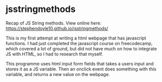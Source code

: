# jsstringmethods
Recap of JS String methods. View online here: https://stephendoyle10.github.io/jsstringmethods/

This is my first attempt at writing a html webpage that has javascript functions. I had just completed the javascript course on freecodecamp, which covered a lot of ground, but did not have much on how to integrate JS with HTML, so I had to research that myself.

This programme uses html input form fields that takes a users input and stores it as a JS variable. Then an onclick event does something with this variable, and returns a new value on the webpage.
